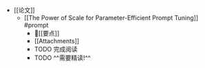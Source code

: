 - [[论文]]
	- [[The Power of Scale for Parameter-Efficient Prompt Tuning]] #prompt
		- 📌[[要点]]
		- [[Attachments]]
		- TODO 完成阅读
		- TODO ^^需要精读!^^